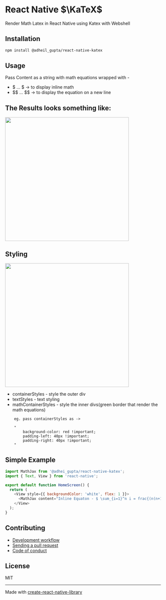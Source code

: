 # React Native $\KaTeX$

Render Math Latex in React Native using Katex with Webshell

## Installation

```sh
npm install @adheil_gupta/react-native-katex
```

## Usage

Pass Content as a string with math equations wrapped with -

- \$ ... \$ -> to display inline math
- \$$ ... \$$ -> to display the equation on a new line

## The Results looks something like:

<img src="https://res.cloudinary.com/dzaj1xdgz/image/upload/v1757872049/eg_kcgxvr.jpg" width="400">

## Styling

<img src="https://res.cloudinary.com/dzaj1xdgz/image/upload/v1757872048/eg2_z7tbzm.png" width="400">

- containerStyles - style the outer div
- textStyles - text styling
- mathContainerStyles - style the inner divs(green border that render the math equations)

```
	eg. pass containerStyles as ->
	
	"
		background-color: red !important;
		padding-left: 40px !important;
		padding-right: 40px !important;
	"
```

## Simple Example

```js
import MathJax from '@adhei_gupta/react-native-katex';
import { Text, View } from 'react-native';

export default function HomeScreen() {
  return (
    <View style={{ backgroundColor: 'white', flex: 1 }}>
      <MathJax content="Inline Equaton - $ \sum_{i=1}^n i = frac{(n(n+1))}^{2} $ New Line Equation - $$ \sum_{i=1}^n i = frac{(n(n+1))}^{2} $$" />
    </View>
  );
}
```

## Contributing

- [Development workflow](CONTRIBUTING.md#development-workflow)
- [Sending a pull request](CONTRIBUTING.md#sending-a-pull-request)
- [Code of conduct](CODE_OF_CONDUCT.md)

## License

MIT

---

Made with [create-react-native-library](https://github.com/callstack/react-native-builder-bob)
